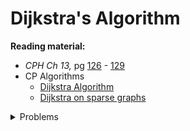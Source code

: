 # Dijkstra's Algorithm

**Reading material:**
* *CPH Ch 13,* pg [126](https://cses.fi/book/book.pdf#page=136) - [129](https://cses.fi/book/book.pdf#page=139)
* CP Algorithms
    * [Dijkstra Algorithm](https://cp-algorithms.com/graph/dijkstra.html)
    * [Dijkstra on sparse graphs](https://cp-algorithms.com/graph/dijkstra_sparse.html)

<details>
<summary>Problems</summary>
<ul>
    <li><a href="https://cses.fi/problemset/task/1671">CSES Shortest Routes I</a></li>
    <li><a href="https://codeforces.com/problemset/problem/229/B">CF 229 B</a></li>
    <li><a href="https://codeforces.com/problemset/problem/144/D">CF 144 D</a></li>
    <li><a href="https://codeforces.com/problemset/problem/20/C">CF 20 C</a></li>
    <li><a href="https://cses.fi/problemset/task/1195">CSES Flight Discount</a></li>
    <li><a href="https://cses.fi/problemset/task/1202">CSES Investigation</a></li>
    <li><a href="https://codeforces.com/problemset/problem/96/D">CF 96 D</a></li>
    <li><a href="https://open.kattis.com/problems/robotturtles">Kattis Robot Turtles</a></li>
    <li><a href="https://codeforces.com/problemset/problem/449/B">CF 449 B</a></li>
    <li><a href="https://codeforces.com/problemset/problem/545/E">CF 545 E</a></li>
</ul>
</details>
